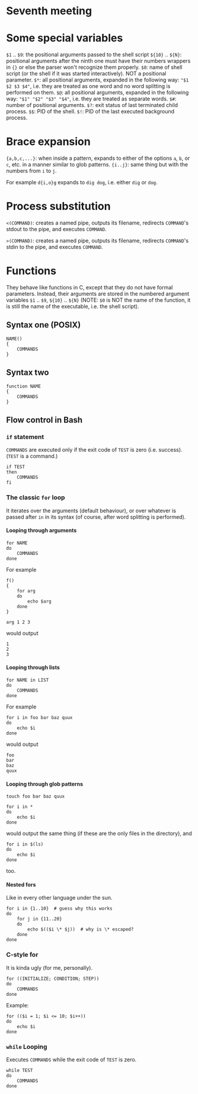 # Seventh meeting

# Some special variables
`$1` .. `$9`: the positional arguments passed to the shell script
`${10}` .. `${N}`: positional arguments after the ninth one must have their
numbers wrappers in `{}` or else the parser won't recognize them properly.
`$0`: name of shell script (or the shell if it was started interactively).
      NOT a positional parameter.
`$*`: all positional arguments, expanded in the following way: `"$1 $2 $3 $4"`,
      i.e. they are treated as one word and no word splitting is performed on
      them.
`$@`: all positional arguments, expanded in the following way:
     `"$1" "$2" "$3" "$4"`, i.e. they are treated as separate words.
`$#`: number of positional arguments.
`$?`: exit status of last terminated child process.
`$$`: PID of the shell.
`$!`: PID of the last executed background process.

# Brace expansion
`{a,b,c,...}`: when inside a pattern, expands to either of the
               options `a`, `b`, or `c`, etc. in a manner similar to glob
               patterns.
`{i..j}`: same thing but with the numbers from `i` to `j`.

For example `d{i,o}g` expands to `dig dog`, i.e. either `dig` or `dog`.

# Process substitution
`<(COMMAND)`: creates a named pipe, outputs its filename, redirects
              `COMMAND`'s stdout to the pipe, and executes `COMMAND`.

`>(COMMAND)`: creates a named pipe, outputs its filename, redirects
              `COMMAND`'s stdin to the pipe, and executes `COMMAND`.

# Functions
They behave like functions in C, except that they do not have formal parameters.
Instead, their arguments are stored in the numbered argument variables
`$1` .. `$9`, `${10}` .. `${N}`
(NOTE: `$0` is NOT the name of the function, it is still the name of the
executable, i.e. the shell script).

## Syntax one (POSIX)

    NAME()
    {
        COMMANDS
    }

## Syntax two

    function NAME
    {
        COMMANDS
    }


## Flow control in Bash


### `if` statement
`COMMANDS` are executed only if the exit code of `TEST` is zero (i.e. success).
(`TEST` is a command.)

    if TEST
    then
        COMMANDS
    fi


### The classic `for` loop
It iterates over the arguments (default behaviour), or over whatever is passed
after `in` in its syntax (of course, after word splitting is performed).

#### Looping through arguments

    for NAME
    do
        COMMANDS
    done

For example

    f()
    {
        for arg
        do
            echo $arg
        done
    }

    arg 1 2 3

would output

    1
    2
    3

#### Looping through lists

    for NAME in LIST
    do
        COMMANDS
    done

For example

    for i in foo bar baz quux
    do
        echo $i
    done

would output

    foo
    bar
    baz
    quux

#### Looping through glob patterns

    touch foo bar baz quux

    for i in *
    do
        echo $i
    done

would output the same thing (if these are the only files in the directory), and

    for i in $(ls)
    do
        echo $i
    done

too.

#### Nested fors
Like in every other language under the sun.

    for i in {1..10}  # guess why this works
    do
        for j in {11..20}
        do
            echo $(($i \* $j))  # why is \* escaped?
        done
    done

### C-style for
It is kinda ugly (for me, personally).

    for ((INITIALIZE; CONDITION; STEP))
    do
        COMMANDS
    done

Example:

    for (($i = 1; $i <= 10; $i++))
    do
        echo $i
    done


### `while` Looping
Executes `COMMANDS` while the exit code of `TEST` is zero.

    while TEST
    do
        COMMANDS
    done


